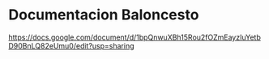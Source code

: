 # Documentacion Baloncesto

https://docs.google.com/document/d/1bpQnwuXBh15Rou2fOZmEayzIuYetbD90BnLQ82eUmu0/edit?usp=sharing
